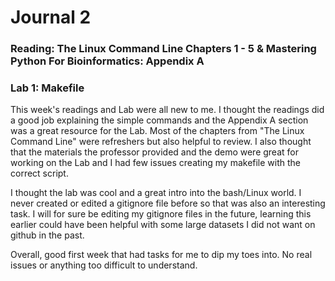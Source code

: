 # Journal 2
### Reading: The Linux Command Line Chapters 1 - 5 & Mastering Python For Bioinformatics: Appendix A
### Lab 1: Makefile

This week's readings and Lab were all new to me.  I thought the readings did a good job explaining the simple commands and the Appendix A section was a great resource for the Lab.  Most of the chapters from "The Linux Command Line" were refreshers but also helpful to review.  I also thought that the materials the professor provided and the demo were great for working on the Lab and I had few issues creating my makefile with the correct script.

I thought the lab was cool and a great intro into the bash/Linux world.  I never created or edited a gitignore file before so that was also an interesting task.  I will for sure be editing my gitignore files in the future, learning this earlier could have been helpful with some large datasets I did not want on github in the past.

Overall, good first week that had tasks for me to dip my toes into. No real issues or anything too difficult to understand.
